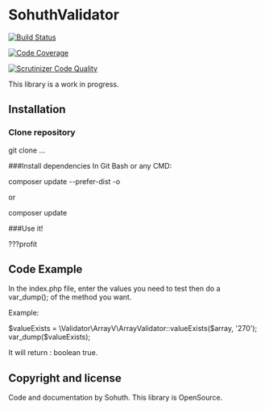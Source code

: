 # SohuthValidator

[![Build Status](https://travis-ci.org/Sohuth/A3_Grp1_Validator.svg?branch=master)](https://travis-ci.org/Sohuth/A3_Grp1_Validator)

[![Code Coverage](https://scrutinizer-ci.com/g/Sohuth/A3_Grp1_Validator/badges/coverage.png?b=master)](https://scrutinizer-ci.com/g/Sohuth/A3_Grp1_Validator/?branch=master)

[![Scrutinizer Code Quality](https://scrutinizer-ci.com/g/Sohuth/A3_Grp1_Validator/badges/quality-score.png?b=master)](https://scrutinizer-ci.com/g/Sohuth/A3_Grp1_Validator/?branch=master)

This library is a work in progress.

## Installation

### Clone repository

git clone ...

###Install dependencies
In Git Bash or any CMD:

composer update --prefer-dist -o

or

composer update

###Use it!

???profit

## Code Example

In the index.php file, enter the values you need to test then do a var_dump(); of the method you want.

Example:

$valueExists = \Validator\ArrayV\ArrayValidator::valueExists($array, '270');
var_dump($valueExists);

It will return : boolean true.

## Copyright and license

Code and documentation by Sohuth. This library is OpenSource.